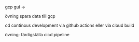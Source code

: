 gcp gui -> 

övning spara data till gcp


cd continous development via github actions eller via cloud build

övning: färdigställa cicd pipeline

